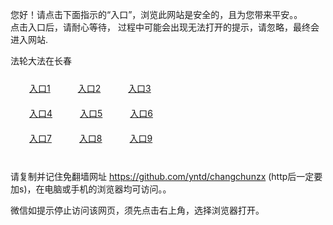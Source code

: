 您好！请点击下面指示的“入口”，浏览此网站是安全的，且为您带来平安。。 <br/>
点击入口后，请耐心等待， 过程中可能会出现无法打开的提示，请忽略，最终会进入网站. </br>

法轮大法在长春<br/>
<div style="padding:10px"><a style="margin:20px" target="_blank" href="https://d3sm1mwx46l9jb.cloudfront.net/2Qpsp?qpuadwyq" id="ccLink1" rel="nofollow">入口1</a> <a target="_blank" style="margin:20px" href="https://d2tt9e8aawnqy1.cloudfront.net/2Qpsp?mwswz" id="ccLink2" rel="nofollow">入口2</a> <a style="margin:20px" target="_blank" href="https://d3gtav63af8pqr.cloudfront.net/2Qpsp?syywabe" id="ccLink3" rel="nofollow">入口3</a></div>

<div style="padding:10px" ><a style="margin:20px" target="_blank" href="https://d3sm1mwx46l9jb.cloudfront.net/2Qpsp?qpuadwyq" id="ccLink4" rel="nofollow">入口4</a> <a style="margin:20px" href="https://d2tt9e8aawnqy1.cloudfront.net/2Qpsp?mwswz" target="_blank" id="ccLink5" rel="nofollow">入口5</a> <a style="margin:20px" href="https://d3gtav63af8pqr.cloudfront.net/2Qpsp?syywabe" target="_blank" id="ccLink6" rel="nofollow">入口6</a></div>

<div style="padding:10px"><a style="margin:20px" target="_blank" href="https://d3sm1mwx46l9jb.cloudfront.net/2Qpsp?qpuadwyq" id="ccLink7" rel="nofollow">入口7</a> <a style="margin:20px" href="https://d2tt9e8aawnqy1.cloudfront.net/2Qpsp?mwswz" target="_blank" id="ccLink8" rel="nofollow">入口8</a> <a style="margin:20px" target="_blank" href="https://d3gtav63af8pqr.cloudfront.net/2Qpsp?syywabe" id="ccLink9" rel="nofollow">入口9</a></div>

<br/>



请复制并记住免翻墙网址 https://github.com/yntd/changchunzx (http后一定要加s)，在电脑或手机的浏览器均可访问。。<br/>

微信如提示停止访问该网页，须先点击右上角，选择浏览器打开。
